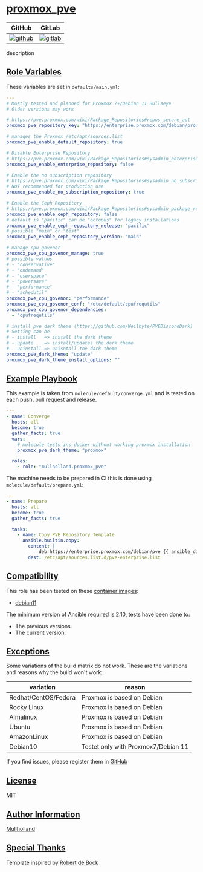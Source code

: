 # [proxmox_pve](#proxmox_pve)

|GitHub|GitLab|
|------|------|
|[![github](https://github.com/mullholland/ansible-role-proxmox_pve/workflows/Ansible%20Molecule/badge.svg)](https://github.com/mullholland/ansible-role-proxmox_pve/actions)|[![gitlab](https://gitlab.com/mullholland/ansible-role-proxmox_pve/badges/main/pipeline.svg)](https://gitlab.com/mullholland/ansible-role-proxmox_pve)|

description

## [Role Variables](#role-variables)

These variables are set in `defaults/main.yml`:
```yaml
---
# Mostly tested and planned for Proxmox 7+/Debian 11 Bullseye
# Older versions may work

# https://pve.proxmox.com/wiki/Package_Repositories#repos_secure_apt
proxmox_pve_repository_key: "https://enterprise.proxmox.com/debian/proxmox-release-bullseye.gpg"

# manages the Proxmox /etc/apt/sources.list
proxmox_pve_enable_default_repository: true

# Disable Enterprise Repository
# https://pve.proxmox.com/wiki/Package_Repositories#sysadmin_enterprise_repo
proxmox_pve_enable_enterprise_repository: false

# Enable the no subscription repository
# https://pve.proxmox.com/wiki/Package_Repositories#sysadmin_no_subscription_repo
# NOT recommended for production use
proxmox_pve_enable_no_subscription_repository: true

# Enable the Ceph Repository
# https://pve.proxmox.com/wiki/Package_Repositories#sysadmin_package_repositories_ceph
proxmox_pve_enable_ceph_repository: false
# default is "pacific" can be "octopus" for legacy installations
proxmox_pve_enable_ceph_repository_release: "pacific"
# possible "main" or "test"
proxmox_pve_enable_ceph_repository_version: "main"

# manage cpu govenor
proxmox_pve_cpu_govenor_manage: true
# possible values
# - "conservative"
# - "ondemand"
# - "userspace"
# - "powersave"
# - "performance"
# - "schedutil"
proxmox_pve_cpu_govenor: "performance"
proxmox_pve_cpu_govenor_conf: "/etc/default/cpufrequtils"
proxmox_pve_cpu_govenor_dependencies:
  - "cpufrequtils"

# install pve dark theme (https://github.com/Weilbyte/PVEDiscordDark)
# Setting can be
# - install   => install the dark theme
# - update    => install/updates the dark theme
# - uninstall => unisntall the dark theme
proxmox_pve_dark_theme: "update"
proxmox_pve_dark_theme_install_options: ""
```


## [Example Playbook](#example-playbook)

This example is taken from `molecule/default/converge.yml` and is tested on each push, pull request and release.
```yaml
---
- name: Converge
  hosts: all
  become: true
  gather_facts: true
  vars:
    # molecule tests ins docker without working proxmox installation
    proxmox_pve_dark_theme: "proxmox"

  roles:
    - role: "mullholland.proxmox_pve"
```

The machine needs to be prepared in CI this is done using `molecule/default/prepare.yml`:
```yaml
---
- name: Prepare
  hosts: all
  become: true
  gather_facts: true

  tasks:
    - name: Copy PVE Repository Template
      ansible.builtin.copy:
        content: |
            deb https://enterprise.proxmox.com/debian/pve {{ ansible_distribution_release }} pve-enterprise
        dest: /etc/apt/sources.list.d/pve-enterprise.list
```





## [Compatibility](#compatibility)

This role has been tested on these [container images](https://hub.docker.com/u/mullholland):

-   [debian11](https://hub.docker.com/r/mullholland/docker-molecule-debian11)

The minimum version of Ansible required is 2.10, tests have been done to:

-   The previous versions.
-   The current version.



## [Exceptions](#exceptions)

Some variations of the build matrix do not work. These are the variations and reasons why the build won't work:

| variation                 | reason                 |
|---------------------------|------------------------|
| Redhat/CentOS/Fedora | Proxmox is based on Debian |
| Rocky Linux | Proxmox is based on Debian |
| Almalinux | Proxmox is based on Debian |
| Ubuntu | Proxmox is based on Debian |
| AmazonLinux | Proxmox is based on Debian |
| Debian10 | Testet only with Proxmox7/Debian 11 |


If you find issues, please register them in [GitHub](https://github.com/mullholland/ansible-role-proxmox_pve/issues)

## [License](#license)

MIT


## [Author Information](#author-information)

[Mullholland](https://github.com/mullholland)

## [Special Thanks](#special-thanks)

Template inspired by [Robert de Bock](https://github.com/robertdebock)
